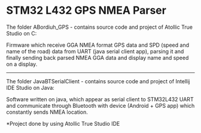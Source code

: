 # STM32 L432 GPS NMEA Parser

The folder ABordiuh_GPS - contains source code and project of Atollic True
                          Studio on C:

  Firmware which receive GGA NMEA format GPS data and SPD
  (speed and name of the road) data from UART (java serial client app),
  parsing it and finally sending back parsed NMEA GGA data and display
  name and speed on a display.

****************************************************************************

The folder JavaBTSerialClient - contains source code and project of Intellij 
				IDE Studio on Java:

  Software written on java, which appear as serial client to STM32L432 UART
  and communicate through Bluetooth with device (Android + GPS app) which
  constantly sends NMEA location.

*Project done by using Atollic True Studio IDE
